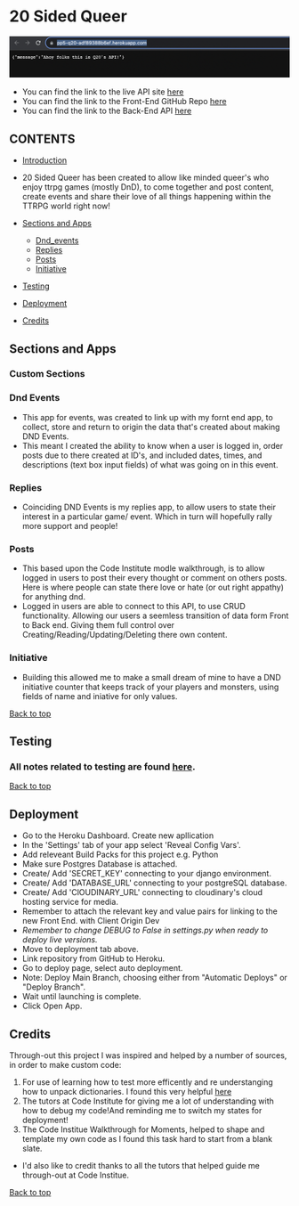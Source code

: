 # 20 Sided Queer

![API Page View](/documentation/image_tests/HomePageAPI.png)

- You can find the link to the live API site [here](/https://pp5-q20-adf89388b6ef.herokuapp.com/)
- You can find the link to the Front-End GitHub Repo [here](https://github.com/AnnaDobrucki/q20-frontend-v2)
- You can find the link to the Back-End API [here](https://github.com/AnnaDobrucki/PP5-Q20-API)

## CONTENTS

* [Introduction](#20-sided-queer)

* 20 Sided Queer has been created to allow like minded queer's who enjoy ttrpg games (mostly DnD), to come together and post content, create events and share their love of all things happening within the TTRPG world right now!

* [Sections and Apps](#sections-and-apps)
    *  [Dnd_events](#dnd-events)
    *  [Replies](#replies)
    *  [Posts](#posts)
    *  [Initiative](#initiative)
* [Testing](#testing)
* [Deployment](#deployment)
* [Credits](#credits)


## Sections and Apps

### Custom Sections

### **Dnd Events** 
* This app for events, was created to link up with my fornt end app, to collect, store and return to origin the data that's created about making DND Events.
* This meant I created the ability to know when a user is logged in, order posts due to there created at ID's, and included dates, times, and descriptions (text box input fields) of what was going on in this event.

### **Replies**

* Coinciding DND Events is my replies app, to allow users to state their interest in a particular game/ event. Which in turn will hopefully rally more support and people!

### **Posts**

* This based upon the Code Institute modle walkthrough, is to allow logged in users to post their every thought or comment on others posts. Here is where people can state there love or hate (or out right appathy) for anything dnd.
* Logged in users are able to connect to this API, to use CRUD functionality. Allowing our users a seemless transition of data form Front to Back end. Giving them full control over Creating/Reading/Updating/Deleting there own content.

### **Initiative**

* Building this allowed me to make a small dream of mine to have a DND initiative counter that keeps track of your players and monsters, using fields of name and iniative for only values.


[Back to top](#20-sided-queer)

## Testing

  ### All notes related to testing are found [here](documentation/testing.md).

[Back to top](#20-sided-queer)

## Deployment

* Go to the Heroku Dashboard. Create new apllication
* In the 'Settings' tab of your app select 'Reveal Config Vars'.
* Add releveant Build Packs for this project e.g. Python
* Make sure Postgres Database is attached.
* Create/ Add 'SECRET_KEY' connecting to your django environment.
* Create/ Add 'DATABASE_URL' connecting to your postgreSQL database.
* Create/ Add 'ClOUDINARY_URL' connecting to cloudinary's cloud hosting service for media.
* Remember to attach the relevant key and value pairs for linking to the new Front End. with Client Origin Dev
* *Remember to change DEBUG to False in settings.py when ready to deploy live versions.*
* Move to deployment tab above.
* Link repository from GitHub to Heroku.
* Go to deploy page, select auto deployment.
* Note: Deploy Main Branch, choosing either from "Automatic Deploys" or "Deploy Branch".
* Wait until launching is complete.
* Click Open App.


## Credits

Through-out this project I was inspired and helped by a number of sources, in order to make custom code:
1) For use of learning how to test more efficently and re understanging how to unpack dictionaries. I found this very helpful [here](https://pythonhow.com/what/what-does-double-star-asterisk-and-star-asterisk-do-for-parameters/)
2) The tutors at Code Institute for giving me a lot of understanding with how to debug my code!And reminding me to switch my states for deployment!
3) The Code Institue Walkthrough for Moments, helped to shape and template my own code as I found this task hard to start from a blank slate.


* I'd also like to credit thanks to all the tutors that helped guide me through-out at Code Institue.

[Back to top](#20-sided-queer)